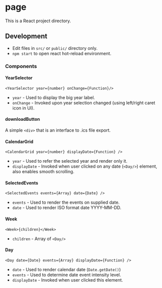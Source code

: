 # page
This is a React project directory.

## Development
 - Edit files in `src/` or `public/` directory only.
 - `npm start` to open react hot-reload environment.

### Components
#### YearSelector
```
<YearSelector year={number} onChange={Function}/>
```
 - `year` - Used to display the big year label.
 - `onChange` - Invoked upon year selection changed (using left/right caret icon in UI).

#### downloadButton
A simple `<div>` that is an interface to .ics file export.

#### CalendarGrid
```
<CalendarGrid year={number} displayDate={Function} />
```
 - `year` - Used to refer the selected year and render only it.
 - `displayDate` - Invoked when user clicked on any date (`<Day/>`) element, also enables smooth scrolling.

#### SelectedEvents
```
<SelectedEvents events={Array} date={Date} />
```
 - `events` - Used to render the events on supplied date.
 - `date` - Used to render ISO format date YYYY-MM-DD.

#### Week
```
<Week>{children}</Week>
```
 - `children` - Array of `<Day/>`

#### Day
```
<Day date={Date} events={Array} displayDate={Function} />
```
 - `date` - Used to render calendar date (`Date.getDate()`)
 - `events` - Used to determine date event intensity level.
 - `displayDate` - Invoked when user clicked this element.
